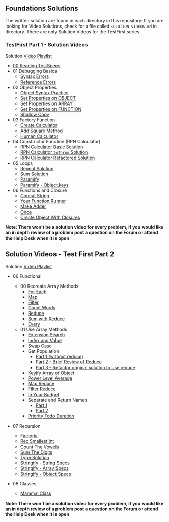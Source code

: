 ## Foundations Solutions

The written solution are found in each directory in this repository. If you are looking for Video Solutions, check for a file called `SOLUTION-VIDEOS.md` in directory. There are only Solution Videos for the TestFirst series.


### TestFirst Part 1 - Solution Videos

Solution [Video Playlist](https://www.youtube.com/playlist?list=PLx0iOsdUOUmltLh8DQZJdLvAwCzMB5Bmm)

- [00 Reading TestSpecs](https://youtu.be/SXxCY0vYNV0)
- 01 Debugging Basics
  - [Syntax Errors](https://youtu.be/vbPg4B25NaA)
  - [Reference Errors](https://youtu.be/Gys1CAjfYWg)
- 02 Object Properties
  - [Object Syntax Practice](https://youtu.be/qLMqnvH2I2Q)
  - [Set Properties on OBJECT](https://youtu.be/EsaM_EuNR2A)
  - [Set Properties on ARRAY](https://youtu.be/nXEv3GGawbA)
  - [Set Properties on FUNCTION](https://youtu.be/-32Z_roDfio)
  - [Shallow Copy](https://youtu.be/r2gTZX5fvzU)
- 03 Factory Function
  - [Create Calculator](https://youtu.be/hyhTqQ7nEDQ)
  - [Add Square Method](https://youtu.be/SpUw_1xgmGQ)
  - [Human Calculator](https://youtu.be/KgLPZfmuIck)
- 04 Constructor Function (RPN Calculator)
  - [RPN Calculator Basic Solution](https://youtu.be/hXfjpemStOM)
  - [RPN Calculator `toThrow` Solution](https://youtu.be/n11q0FtoVQY)
  - [RPN Calculator Refactored Solution](https://youtu.be/I4ZNIK5jnLI)
- 05 Loops
  - [Repeat Solution](https://youtu.be/3cKgh_LMUD0)
  - [Sum Solution](https://youtu.be/caCkq2aldV8)
  - [Paramify](https://youtu.be/9J0lulqeJ8c)
  - [Paramify - Object.keys](https://youtu.be/6VxFogfY0VY)
- 06 Functions and Closure
  - [Concat String](https://youtu.be/TeZu83W11WE)
  - [Your Function Runner](https://youtu.be/KDmbN7Jqk0o)
  - [Make Adder](https://youtu.be/A-D9j3OP_to)
  - [Once](https://youtu.be/iC5xRBoF2Sw)
  - [Create Object With Closures](https://youtu.be/iVYadNJ8jA8)
  
**Note: There won't be a solution video for every problem, if you would like an in depth review of a problem post a question on the Forum or attend the Help Desk when it is open**

## Solution Videos - Test First Part 2


Solution [Video Playlist](https://www.youtube.com/playlist?list=PLx0iOsdUOUmleMl8p873gBCn2-vp5Kgkg)

- 06 Functional
  - 00 Recreate Array Methods
    - [For Each](https://youtu.be/yODsXq1d22k)
    - [Map](https://youtu.be/44B5DGlGUjs)
    - [Filter](https://youtu.be/5HioHYlawIg)
    - [Count Words](https://youtu.be/kjt2vCXOOHE)
    - [Reduce](https://youtu.be/JXQjHIJ_hZ4)
    - [Sum with Reduce](https://youtu.be/Lg_SiZr8NT4)
    - [Every](https://youtu.be/W34uOkO5Pno)
  - 01 Use Array Methods
    - [Extension Search](https://youtu.be/yeEE074jOXc)
    - [Index and Value](https://youtu.be/bG9pY6AiGuI)
    - [Swap Case](https://youtu.be/WFd8S90iTUY)
    - Get Population
      - [Part 1 (without reduce)](https://youtu.be/WIOQkZPs1do)
      - [Part 2 - Brief Review of Reduce](https://youtu.be/eP8a0ZLbLfI)
      - [Part 3 - Refactor original solution to use reduce](https://youtu.be/QB2S1WOXqvU)
    - [Keyify Array of Object](https://youtu.be/4DQ1a7Ycips)
    - [Power Level Average](https://youtu.be/d6h5-iSLe8Y)
    - [Map Reduce](https://youtu.be/6e9TtwDEvbk)
    - [Filter Reduce](https://youtu.be/bKT4Lgoo_5I)
    - [In Your Budget](https://youtu.be/VKTD7CMo7P0)
    - Separate and Return Names
      - [Part 1](https://youtu.be/aeCMegjUC0g)
      - [Part 2](https://youtu.be/F5555-wVdAU)
    - [Priority Todo Duration](https://youtu.be/nb-SMUEyWKM)
    
    
- 07 Recursion
  - [Factorial](https://youtu.be/sVKlW5voHZw)
  - [Rec Smallest Int](https://youtu.be/XcNnqd_7cVA)
  - [Count The Vowels](https://youtu.be/4_CUbwOkn3E)
  - [Sum The Digits](https://youtu.be/d3bmlyQhBxQ)
  - [Type Solution](https://youtu.be/kCAK_-vTaaI)
  - [Stringify - String Specs](https://youtu.be/iRLdMB_yQAY)
  - [Stringify - Array Specs](https://youtu.be/eBr8kUAO1qQ)
  - [Stringify - Object Specs](https://youtu.be/wL-lsEM9tMc)
- 08 Classes
  - [Mammal Class](https://youtu.be/5qCplIRVmSc)
  
  
**Note: There won't be a solution video for every problem, if you would like an in depth review of a problem post a question on the Forum or attend the Help Desk when it is open**
